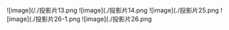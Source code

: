 
![image](/./投影片13.png
![image](./投影片14.png
![image](./投影片25.png
![image](./投影片26-1.png
![image](./投影片26.png
